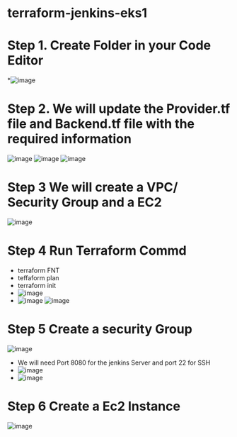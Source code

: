 # terraform-jenkins-eks1

# Step 1. Create Folder in your Code Editor
*![image](https://github.com/rogerbarrow/terraform-jenkins-eks1/assets/46138186/1f13528c-5cd3-467c-8e86-cb555b98e02c)
# Step 2. We will update the Provider.tf file and Backend.tf file with the required information
![image](https://github.com/rogerbarrow/terraform-jenkins-eks1/assets/46138186/bdbec8bc-25a9-4763-b91e-0aee41a4878e)
![image](https://github.com/rogerbarrow/terraform-jenkins-eks1/assets/46138186/cbccc8b5-2bc2-4b65-9d03-e2da186993a9)
![image](https://github.com/rogerbarrow/terraform-jenkins-eks1/assets/46138186/852bdd48-5484-43c5-8723-f147b0807f31)
# Step 3 We will create a VPC/ Security Group and a EC2
![image](https://github.com/rogerbarrow/terraform-jenkins-eks1/assets/46138186/2e1258b8-2784-4658-9150-5a86feea571e)
# Step 4 Run Terraform Commd
* terraform FNT
* teffaform plan
* terraform init
* ![image](https://github.com/rogerbarrow/terraform-jenkins-eks1/assets/46138186/691fae73-cde9-49ca-be42-548ea200f00b)
* ![image](https://github.com/rogerbarrow/terraform-jenkins-eks1/assets/46138186/aa1cd97b-472d-4770-b7eb-b14c386e2f6a)
  ![image](https://github.com/rogerbarrow/terraform-jenkins-eks1/assets/46138186/27e36a0d-0489-4f00-9bc8-8065d2954f5b)
# Step 5 Create a security Group
![image](https://github.com/rogerbarrow/terraform-jenkins-eks1/assets/46138186/c944afb5-fb47-4109-840f-751ba77a6571)
 * We will need Port 8080 for the jenkins Server and port 22 for SSH
 * ![image](https://github.com/rogerbarrow/terraform-jenkins-eks1/assets/46138186/f833c59b-9be4-48bc-a3ab-b0f7c3077ad2)
 * ![image](https://github.com/rogerbarrow/terraform-jenkins-eks1/assets/46138186/cbdbbbea-d8b0-426a-9a8a-d78f10d916bd)
# Step 6 Create a Ec2 Instance 
![image](https://github.com/rogerbarrow/terraform-jenkins-eks1/assets/46138186/e3af5b1e-1e26-4094-8be6-60e01daa0ceb)


